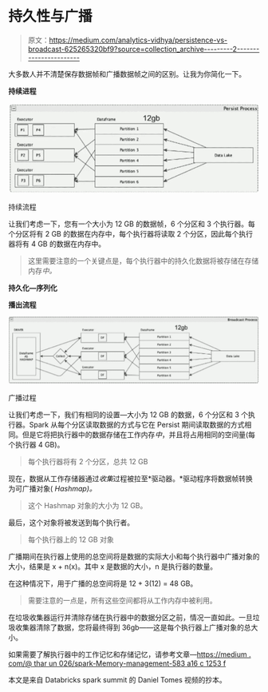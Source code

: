 # 持久性与广播

> 原文：<https://medium.com/analytics-vidhya/persistence-vs-broadcast-625265320bf9?source=collection_archive---------2----------------------->

大多数人并不清楚保存数据帧和广播数据帧之间的区别。让我为你简化一下。

**持续进程**

![](img/8d6f69a705d94498333d07cec77a890a.png)

持续流程

让我们考虑一下，您有一个大小为 12 GB 的数据帧，6 个分区和 3 个执行器。每个分区将有 2 GB 的数据在内存中，每个执行器将读取 2 个分区，因此每个执行器将有 4 GB 的数据在内存中。

> 这里需要注意的一个关键点是，每个执行器中的持久化数据将被存储在存储内存*中。*

**持久化—序列化**

**播出流程**

![](img/836a8ea1c09419311b64bc5cf5b695c7.png)

广播过程

让我们考虑一下，我们有相同的设置—大小为 12 GB 的数据，6 个分区和 3 个执行器。Spark 从每个分区读取数据的方式与它在 Persist 期间读取数据的方式相同。但是它将把执行器中的数据存储在工作内存*中*，并且将占用相同的空间量(每个执行器 4 GB)。

> 每个执行器将有 2 个分区，总共 12 GB

现在，数据从工作存储器通过*收集*过程被拉至*驱动器。*驱动程序将数据帧转换为可广播对象( *Hashmap)。*

> 这个 Hashmap 对象的大小为 12 GB。

最后，这个对象将被发送到每个执行者。

> 每个执行器上的 12 GB 对象

广播期间在执行器上使用的总空间将是数据的实际大小和每个执行器中广播对象的大小，结果是 x + n(x)。其中 x 是数据的大小，n 是执行器的数量。

在这种情况下，用于广播的总空间将是 12 + 3(12) = 48 GB。

> 需要注意的一点是，所有这些空间都将从工作内存中被利用。

在垃圾收集器运行并清除存储在执行器中的数据分区之前，情况一直如此。一旦垃圾收集器清除了数据，您将最终得到 36gb——这是每个执行器上广播对象的总大小。

如果需要了解执行器中的工作记忆和存储记忆，请参考文章—[https://medium . com/@ thar un 026/spark-Memory-management-583 a16 c 1253 f](/@tharun026/spark-memory-management-583a16c1253f)

本文是来自 Databricks spark summit 的 Daniel Tomes 视频的抄本。